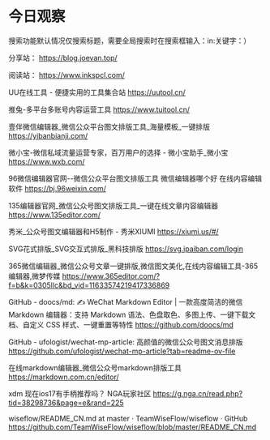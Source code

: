 # 今日观察

搜索功能默认情况仅搜索标题，需要全局搜索时在搜索框输入：in:关键字：）  

分享站： https://blog.joevan.top/  

阅读站： https://www.inkspcl.com/  

UU在线工具 - 便捷实用的工具集合站  https://uutool.cn/    

推兔-多平台多账号内容运营工具  https://www.tuitool.cn/    

壹伴微信编辑器_微信公众平台图文排版工具_海量模板_一键排版  https://yibanbianji.com/    

微小宝-微信私域流量运营专家，百万用户的选择 - 微小宝助手_微小宝  https://www.wxb.com/    

96微信编辑器官网--微信公众平台图文排版工具 微信编辑器哪个好 在线内容编辑软件  https://bj.96weixin.com/    

135编辑器官网_微信公众号图文排版工具_一键在线文章内容编辑器  https://www.135editor.com/    

秀米_公众号图文编辑器和H5制作 - 秀米XIUMI  https://xiumi.us/#/    

SVG花式排版_SVG交互式排版_黑科技排版  https://svg.ipaiban.com/login    

365微信编辑器_微信公众号文章一键排版,微信图文美化,在线内容编辑工具-365编辑器,微梦传媒  https://www.365editor.com/?f=b&k=0305llc&bd_vid=11633574219417336869    

GitHub - doocs/md: ✍ WeChat Markdown Editor | 一款高度简洁的微信 Markdown 编辑器：支持 Markdown 语法、色盘取色、多图上传、一键下载文档、自定义 CSS 样式、一键重置等特性  https://github.com/doocs/md    

GitHub - ufologist/wechat-mp-article: 高颜值的微信公众号图文消息排版  https://github.com/ufologist/wechat-mp-article?tab=readme-ov-file    

在线markdown编辑器_微信公众号markdown排版工具  https://markdown.com.cn/editor/  

xdm 现在ios17有手柄推荐吗？ NGA玩家社区  https://g.nga.cn/read.php?tid=38298736&page=e&rand=225  

wiseflow/README_CN.md at master · TeamWiseFlow/wiseflow · GitHub  https://github.com/TeamWiseFlow/wiseflow/blob/master/README_CN.md  
